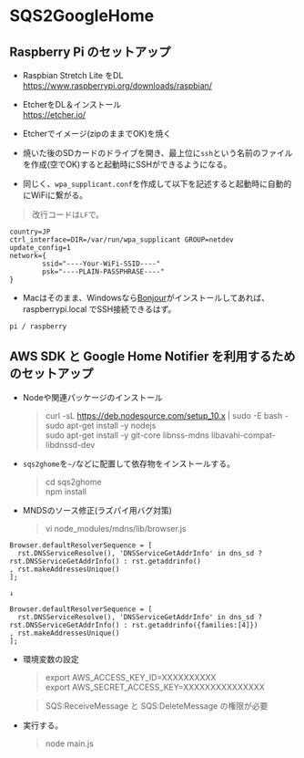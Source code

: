 # SQS2GoogleHome

## Raspberry Pi のセットアップ

* Raspbian Stretch Lite をDL  
  https://www.raspberrypi.org/downloads/raspbian/

* EtcherをDL＆インストール  
  https://etcher.io/

* Etcherでイメージ(zipのままでOK)を焼く

* 焼いた後のSDカードのドライブを開き、最上位に`ssh`という名前のファイルを作成(空でOK)すると起動時にSSHができるようになる。

* 同じく、`wpa_supplicant.conf`を作成して以下を記述すると起動時に自動的にWiFiに繋がる。

> 改行コードは`LF`で。

```
country=JP
ctrl_interface=DIR=/var/run/wpa_supplicant GROUP=netdev
update_config=1
network={
        ssid="----Your-WiFi-SSID----"
        psk="----PLAIN-PASSPHRASE----"
}
```

* Macはそのまま、Windowsなら[Bonjour](https://support.apple.com/kb/DL999?viewlocale=en_US&locale=en_US)がインストールしてあれば、raspberrypi.local でSSH接続できるはず。

```
pi / raspberry
```

## AWS SDK と Google Home Notifier を利用するためのセットアップ 

* Nodeや関連パッケージのインストール  
  > curl -sL https://deb.nodesource.com/setup_10.x | sudo -E bash -  
  > sudo apt-get install -y nodejs  
  > sudo apt-get install -y git-core libnss-mdns libavahi-compat-libdnssd-dev  


* `sqs2ghome`を`~/`などに配置して依存物をインストールする。
  > cd sqs2ghome  
  > npm install

* MNDSのソース修正(ラズパイ用バグ対策)  
  > vi node_modules/mdns/lib/browser.js

```
Browser.defaultResolverSequence = [
  rst.DNSServiceResolve(), 'DNSServiceGetAddrInfo' in dns_sd ? rst.DNSServiceGetAddrInfo() : rst.getaddrinfo()
, rst.makeAddressesUnique()
];

↓

Browser.defaultResolverSequence = [
  rst.DNSServiceResolve(), 'DNSServiceGetAddrInfo' in dns_sd ? rst.DNSServiceGetAddrInfo() : rst.getaddrinfo({families:[4]})
, rst.makeAddressesUnique()
];
```

* 環境変数の設定  
  > export AWS_ACCESS_KEY_ID=XXXXXXXXXX  
  > export AWS_SECRET_ACCESS_KEY=XXXXXXXXXXXXXXX  
    
  > SQS:ReceiveMessage と SQS:DeleteMessage の権限が必要

* 実行する。  
  > node main.js